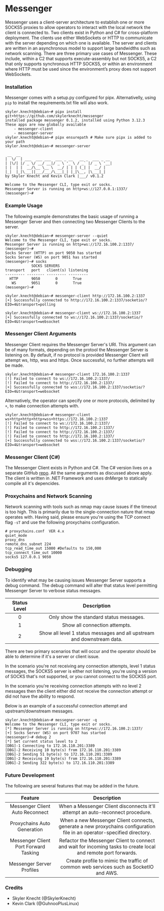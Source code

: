 # Messenger

Messenger uses a client-server architecture to establish one or more SOCKS5 proxies to allow operators to interact with the local network the client is connected to. 
Two clients exist in Python and C# for cross-platform deployment. The clients use either WebSockets or HTTP to communicate with the server depending on which one is available. 
The server and clients are written in an asynchronous model to support large bandwidths such as network scanning. There are three primary use cases of Messenger. 
These include, within a C2 that supports execute-assembly but not SOCKS5, a C2 that only supports synchronous HTTP SOCKS5, or within an environment where HTTP 
must be used since the environment’s proxy does not support WebSockets. 

### Installation

Messenger comes with a setup.py configured for pipx. Alternativelly, using `pip` to install the requirements.txt file will also work.

```
skyler.knecht@debian~# pipx install git+https://github.com/skylerknecht/messenger 
installed package messenger 0.1.2, installed using Python 3.12.3
These apps are now globally available
    - messenger-client
    - messenger-server
skyler.knecht@debian~# pipx ensurepath # Make sure pipx is added to your path
skyler.knecht@debian~# messenger-server

 __  __                                    
|  \/  | ___  ___ ___  ___ _ __   __ _  ___ _ __ 
| |\/| |/ _ \/ __/ __|/ _ \ '_ \ / _` |/ _ \ '__|
| |  | |  __/\__ \__ \  __/ | | | (_| |  __/ |   
|_|  |_|\___||___/___/\___|_| |_|\__, |\___|_|   
by Skyler Knecht and Kevin Clark |___/ v0.1.2

Welcome to the Messenger CLI, type exit or socks.
Messenger Server is running on http+ws://127.0.0.1:1337/
(messenger)~# 
```

### Example Usage
The following example demonstrates the basic usage of running a Messenger Server and then connecting two Messenger Clients to the server. 

```
skyler.knecht@debian~# messenger-server --quiet
Welcome to the Messenger CLI, type exit or socks.
Messenger Server is running on http+ws://172.16.100.2:1337/
(messenger)~#
Socks Server (HTTP) on port 9050 has started
Socks Server (WS) on port 9051 has started
(messenger)~# socks
            SOCKS SERVERS             
transport   port   client(s) listening
--------- -------- --------- ---------
  HTTP      9050       0       True  
   WS       9051       0       True  
(messenger)~#
```

```
skyler.knecht@debian~# messenger-client http://172.16.100.2:1337
[+] Successfully connected to http://172.16.100.2:1337/socketio/?EIO=4&transport=polling
```

```
skyler.knecht@debian~# messenger-client ws://172.16.100.2:1337
[+] Successfully connected to ws://172.16.100.2:1337/socketio/?EIO=4&transport=websocket
```

### Messenger Client Arguments

Messenger Client requires the Messenger Server's URI. This argument can be of many formats, depending on the protool the Messenger Server
is listening on. By default, if no protocol is provided Messenger Client will attempt ws, http, wss and https. Once successful, no further
attempts will be made. 

```
skyler.knecht@debian~# messenger-client 172.16.100.2:1337
[!] Failed to connect to ws://172.16.100.2:1337/
[!] Failed to connect to http://172.16.100.2:1337/
[+] Successfully connected to wss://172.16.100.2:1337/socketio/?EIO=4&transport=websocket
```

Alternatively, the operator can specify one or more protocols, delimited by `+`, to make connection attempts with. 

```
skyler.knecht@debian~# messenger-client ws+http+http+http+wss+https://172.16.100.2:1337
[!] Failed to connect to ws://172.16.100.2:1337/
[!] Failed to connect to http://172.16.100.2:1337/
[!] Failed to connect to http://172.16.100.2:1337/
[!] Failed to connect to http://172.16.100.2:1337/
[+] Successfully connected to wss://172.16.100.2:1337/socketio/?EIO=4&transport=websocket
```

### Messenger Client (C#)

The Messenger Client exists in Python and C#. The C# version lives on a separate GitHub [repo](https://github.com/skylerknecht/messenger-client). 
All the same arguments as discussed above apply. The client is written in .NET Framework and uses dnMerge to statically compile all it's depencides.  

### Proxychains and Network Scanning 

Network scanning with tools such as nmap may cause issues if the timeout is too high. This is primarily due to 
the single-connection nature that nmap operates with. Having said, please ensure you're using the TCP connect flag `-sT` 
and use the following proxychains configuration.

```
# proxychains.conf  VER 4.x
quiet_mode
proxy_dns
remote_dns_subnet 224
tcp_read_time_out 15000 #Defaults to 150,000
tcp_connect_time_out 10000
socks5 127.0.0.1 9050
```

### Debugging

To identify what may be causing issues Messenger Server supports a debug command. 
The debug command will alter that status level permitting Messenger Server to verbose status messages. 


|       Status Level        |                               Description                              |
|:-------------------------:|:----------------------------------------------------------------------:|
|             0             |                 Only show the standard status messages.                |
|             1             |                      Show all connection attempts.                     |   
|             2             | Show all level 1 status messages and all upstream and downstream data. |

There are two primary scenarios that will occur and the operator should be able to determine if it's a server or client
issue.

In the scenario you're not receiving any connection attempts, level 1 status messages, the SOCKS5 server is either not 
listening, you're using a version of SOCKS that's not supported, or you cannot connect to the SOCKS5 port. 

In the scenario you're receiving connection attempts with no level 2 messages then the client either did not receive 
the connection attempt or did not have the ability to respond. 

Below is an example of a successful connection attempt and upstream/downstream messages.

```
skyler.knecht@debian~# messegner-server -q
Welcome to the Messenger CLI, type exit or socks.
[*] Messenger Server is running on http+ws://172.16.100.2:1337/
[+] Socks Server (WS) on port 9707 has started
(messenger)~# debug 2
[*] Set current status level to 2
[DBG]-1 Connecting to 172.16.110.201:3389
[DBG]-2 Receiving 10 byte(s) from 172.16.110.201:3389
[DBG]-2 Sending 51 byte(s) to 172.16.110.201:3389
[DBG]-2 Receiving 19 byte(s) from 172.16.110.201:3389
[DBG]-2 Sending 322 byte(s) to 172.16.110.201:3389
```

### Future Development

The following are several features that may be added in the future.

|                Feature                |                                                       Description                                                       |
|:-------------------------------------:|:-----------------------------------------------------------------------------------------------------------------------:|
|    Messenger Client Auto Reconnect    |                     When a Messenger Client disconnects it'll attempt an auto-reconnect procedure.                      |
|      Proxychains Auto Generation      | When a new Messenger Client connects, generate a new proxychains configuration file in an operator-specified directory. |   
| Messenger Client Port Forward Tasking |     Refactor the Messenger Client to connect and wait for incoming tasks to create local and remote port forwards.      |
|       Messenger Server Profiles       |                  Create profile to mimic the traffic of common web services such as SocketIO and AWS.                   |

### Credits 

- Skyler Knecht (@SkylerKnecht)
- Kevin Clark (@GuhnooPlusLinux)